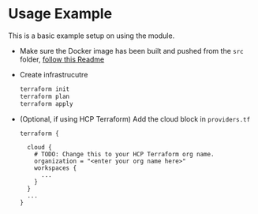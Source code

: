 # Usage Example

This is a basic example setup on using the module.

* Make sure the Docker image has been built and pushed from the `src` folder, [follow this Readme](../../src/README.md)

* Create infrastrucutre

  ```bash
  terraform init
  terraform plan
  terraform apply
  ```

* (Optional, if using HCP Terraform) Add the cloud block in `providers.tf`

  ```hcl
  terraform {

    cloud {
      # TODO: Change this to your HCP Terraform org name.
      organization = "<enter your org name here>"
      workspaces {
        ...
      }
    }
    ...
  }
  ```
